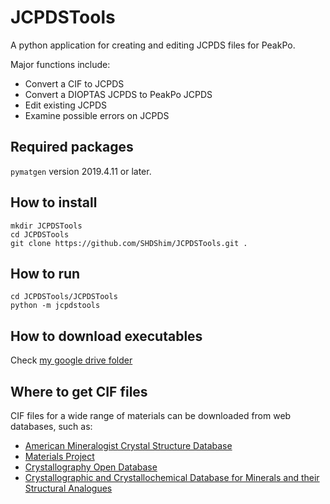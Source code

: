 # JCPDSTools

A python application for creating and editing JCPDS files for PeakPo.

Major functions include:

- Convert a CIF to JCPDS  
- Convert a DIOPTAS JCPDS to PeakPo JCPDS  
- Edit existing JCPDS  
- Examine possible errors on JCPDS  

## Required packages

`pymatgen` version 2019.4.11 or later.  

## How to install

```
mkdir JCPDSTools
cd JCPDSTools
git clone https://github.com/SHDShim/JCPDSTools.git .
```

## How to run

```
cd JCPDSTools/JCPDSTools
python -m jcpdstools
```

## How to download executables

Check [my google drive folder](https://drive.google.com/drive/folders/0B0kkQLbYpQDYfjBGT21uMkx5cU1JMHJIUUhGR1FkdDVUdzFYVUdKR0Zya2NRcFYtUmRVUGM?resourcekey=0-FT-Lc6ZeuUBMaqHzzjZSbg&usp=sharing)


## Where to get CIF files

CIF files for a wide range of materials can be downloaded from web databases, such as:

- [American Mineralogist Crystal Structure Database](http://rruff.geo.arizona.edu/AMS/amcsd.php)  
- [Materials Project](https://materialsproject.org)  
- [Crystallography Open Database](http://www.crystallography.net/cod/index.php)  
- [Crystallographic and Crystallochemical Database for Minerals and their Structural Analogues](http://database.iem.ac.ru/mincryst/index.php)  

